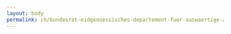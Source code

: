 ```yaml
---
layout: body
permalink: ch/bundesrat-eidgenoessisches-departement-fuer-auswaertige-angelegenheiten-staatssekretariat-politische-direktion-abteilung-sektorielle-aussenpolitiken-umwelt-verkehr-energie-und-gesundheit-sektion-umwelt-und-nachhaltige-entwicklung/
---
```


